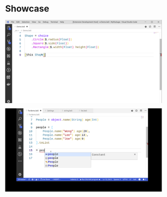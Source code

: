 # Showcase

![Tagged Union](.gitbook/assets/keli-tagged-union-3%20%281%29.gif)

![Lambda shorthand](.gitbook/assets/kelilambdashorthand.gif)

